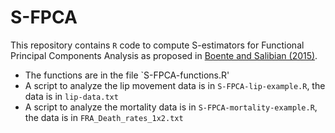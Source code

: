 # S-FPCA

This repository contains `R` code to
compute S-estimators for Functional Principal Components Analysis as proposed in 
[Boente and Salibian (2015)](http://dx.doi.org/10.1080/01621459.2014.946991). 

- The functions are in the file `S-FPCA-functions.R'
- A script to analyze the lip movement data is in `S-FPCA-lip-example.R`, the data is in `lip-data.txt`
- A script to analyze the mortality data is in `S-FPCA-mortality-example.R`, the data is in `FRA_Death_rates_1x2.txt`


